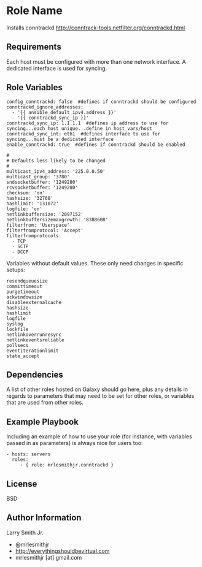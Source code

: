 Role Name
=========

Installs conntrackd http://conntrack-tools.netfilter.org/conntrackd.html

Requirements
------------

Each host must be configured with more than one network interface. A dedicated interface is used for syncing.

Role Variables
--------------

````
config_conntrackd: false  #defines if conntrackd should be configured
conntrackd_ignore_addresses:
  - '{{ ansible_default_ipv4.address }}'
  - '{{ conntrackd_sync_ip }}'
conntrackd_sync_ip: 1.1.1.1  #defines ip address to use for syncing...each host unique...define in host_vars/host
conntrackd_sync_int: eth1  #defines interface to use for syncing...must be a dedicated interface
enable_conntrackd: true  #defines if conntrackd should be enabled

#
# Defaults less likely to be changed
#
multicast_ipv4_address: '225.0.0.50'
multicast_group: '3780'
sndsocketbuffer: '1249280'
rcvsocketbuffer: '1249280'
checksum: 'on'
hashsize: '32768'
hashlimit: '131072'
logfile: 'on'
netlinkbuffersize: '2097152'
netlinkbuffersizemaxgrowth: '8388608'
filterfrom: 'Userspace'
filterfromprotocol: 'Accept'
filterfromprotocols:
  - TCP
  - SCTP
  - DCCP
````

Variables without default values. These only need changes in specific setups:

````
resendqueuesize
committimeout
purgetimeout
ackwindowsize
disableexternalcache
hashsize
hashlimit
logfile
syslog
lockfile
netlinkoverrunresync
netlinkeventsreliable
pollsecs
eventiterationlimit
state_accept
````

Dependencies
------------

A list of other roles hosted on Galaxy should go here, plus any details in regards to parameters that may need to be set for other roles, or variables that are used from other roles.

Example Playbook
----------------

Including an example of how to use your role (for instance, with variables passed in as parameters) is always nice for users too:

    - hosts: servers
      roles:
         - { role: mrlesmithjr.conntrackd }

License
-------

BSD

Author Information
------------------

Larry Smith Jr.
- @mrlesmithjr
- http://everythingshouldbevirtual.com
- mrlesmithjr [at] gmail.com
